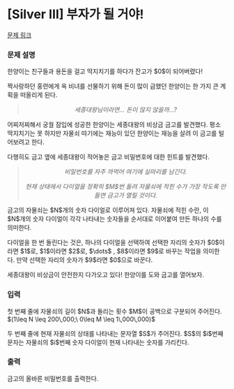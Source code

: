 # [Silver III] 부자가 될 거야!

[문제 링크](https://www.acmicpc.net/problem/32335) 

### 문제 설명

<p>한양이는 친구들과 용돈을 걸고 딱지치기를 하다가 잔고가 $0$이 되어버렸다!</p>

<p>짝사랑하던 홍련에게 옥 비녀를 선물하기 위해 돈이 많이 급했던 한양이는 한 가지 큰 계획을 떠올리게 된다.</p>

<blockquote>
<p style="text-align: center;"><em>세종대왕님이라면... 돈이 많지 않을까...?</em></p>
</blockquote>

<p>어찌저찌해서 궁궐 잠입에 성공한 한양이는 세종대왕의 비상금 금고를 발견했다. 평소 딱지치기는 못 하지만 자물쇠 따기에는 재능이 있던 한양이는 재능을 살려 이 금고를 털어보려고 한다.</p>

<p>다행히도 금고 옆에 세종대왕이 적어놓은 금고 비밀번호에 대한 힌트를 발견했다.</p>

<blockquote>
<p style="text-align: center;"><em>비밀번호를 자주 까먹어 여기에 실마리를 남긴다.</em></p>

<p style="text-align: center;"><em>현재 상태에서 다이얼을 정확히 $M$번 돌려 자물쇠에 적힌 수가 가장 작도록 만들면 금고가 열릴 것이다.</em></p>
</blockquote>

<p>금고의 자물쇠는 $N$개의 숫자 다이얼로 이루어져 있다. 자물쇠에 적힌 수란, 이 $N$개의 숫자 다이얼이 각각 나타내는 숫자들을 순서대로 이어붙여 만든 하나의 수를 의미한다.</p>

<p>다이얼을 한 번 돌린다는 것은, 하나의 다이얼을 선택하여 선택한 자리의 숫자가 $0$이라면 $1$로, $1$이라면 $2$로, $\dots$ , $8$이라면 $9$로 바꾸는 작업을 의미한다. 만약 선택한 자리의 숫자가 $9$라면 $0$으로 바꾼다.</p>

<p>세종대왕이 비상금이 안전한지 다가오고 있다! 한양이를 도와 금고를 열어보자.</p>

### 입력 

 <p>첫 번째 줄에 자물쇠의 길이 $N$과 돌리는 횟수 $M$이 공백으로 구분되어 주어진다. $(1\leq N \leq 200\,000;\ 0\leq M \leq 1\,000\,000)$</p>

<p>두 번째 줄에 현재 자물쇠의 상태를 나타내는 문자열 $S$가 주어진다. $S$의 $i$번째 문자는 자물쇠의 $i$번째 숫자 다이얼이 현재 나타내는 숫자를 가리킨다.</p>

### 출력 

 <p>금고의 올바른 비밀번호를 출력한다.</p>

